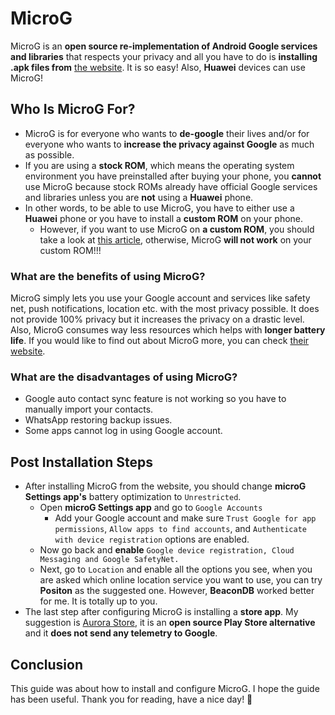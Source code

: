 # MicroG
MicroG is an **open source re-implementation of Android Google services and libraries** that respects your privacy and all you have to do is **installing .apk files from** [the website](https://microg.org/download.html). It is so easy! Also, **Huawei** devices can use MicroG!
## Who Is MicroG For?
- MicroG is for everyone who wants to **de-google** their lives and/or for everyone who wants to **increase the privacy against Google** as much as possible.
- If you are using a **stock ROM**, which means the operating system environment you have preinstalled after buying your phone, you **cannot** use MicroG because stock ROMs already have official Google services and libraries unless you are **not** using a **Huawei** phone.
- In other words, to be able to use MicroG, you have to either use a **Huawei** phone or you have to install a **custom ROM** on your phone.
  - However, if you want to use MicroG on **a custom ROM**, you should take a look at [this article](https://github.com/microg/GmsCore/wiki/Signature-Spoofing), otherwise, MicroG **will not work** on your custom ROM!!!
### What are the benefits of using MicroG?
MicroG simply lets you use your Google account and services like safety net, push notifications, location etc. with the most privacy possible. It does not provide 100% privacy but it increases the privacy on a drastic level. Also, MicroG consumes way less resources which helps with **longer battery life**. If you would like to find out about MicroG more, you can check [their website](https://microg.org/).
### What are the disadvantages of using MicroG?
- Google auto contact sync feature is not working so you have to manually import your contacts.
- WhatsApp restoring backup issues.
- Some apps cannot log in using Google account.
## Post Installation Steps
- After installing MicroG from the website, you should change **microG Settings app's** battery optimization to `Unrestricted`.
  - Open **microG Settings app** and go to `Google Accounts`
    - Add your Google account and make sure `Trust Google for app permissions`, `Allow apps to find accounts`, and `Authenticate with device registration` options are enabled.
  - Now go back and **enable** `Google device registration, Cloud Messaging and Google SafetyNet.`
  - Next, go to `Location` and enable all the options you see, when you are asked which online location service you want to use, you can try **Positon** as the suggested one. However, **BeaconDB** worked better for me. It is totally up to you.
 - The last step after configuring MicroG is installing a **store app**. My suggestion is [Aurora Store](https://auroraoss.com/), it is an **open source Play Store alternative** and it **does not send any telemetry to Google**.
## Conclusion
This guide was about how to install and configure MicroG. I hope the guide has been useful. Thank you for reading, have a nice day! 🐧
